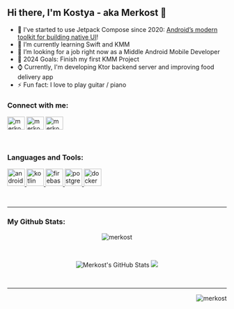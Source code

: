 ## Hi there, I'm Kostya - aka Merkost 👋

 - 🔭 I've started to use Jetpack Compose since 2020: [Android’s modern toolkit for building native UI][compose]!
 - 🌱 I’m currently learning Swift and KMM
 - 👯 I’m looking for a job right now as a Middle Android Mobile Developer
 - 🥅 2024 Goals: Finish my first KMM Project
 - ⌚ Currently, I'm developing Ktor backend server and improving food delivery app
 - ⚡ Fun fact: I love to play guitar / piano
 

### Connect with me:

<p align="left"> 
  <a href="https://t.me/merkost" target="blank"><img align="center" src="https://cdn.jsdelivr.net/npm/simple-icons@5.15.0/icons/telegram.svg" alt="merkost" height="30" width="40" /></a>
  <a href="https://linkedin.com/in/merkost" target="blank"><img align="center" src="https://cdn.jsdelivr.net/gh/devicons/devicon/icons/linkedin/linkedin-original.svg" alt="merkost" height="30" width="40" /></a>
  <a href="https://stackoverflow.com/users/15419983/merkost" target="blank"><img align="center" src="https://cdn.jsdelivr.net/npm/simple-icons@3.0.1/icons/stackoverflow.svg" alt="merkost" height="30" width="40" /></a>
</p>

<br />

### Languages and Tools:

<p align="left"> 
  <a href="https://developer.android.com" target="_blank"> <img src="https://cdn.jsdelivr.net/gh/devicons/devicon/icons/android/android-original.svg" alt="android" width="40" height="40"/> </a> 
  <a href="https://kotlinlang.org" target="_blank"> <img src="https://cdn.jsdelivr.net/gh/devicons/devicon/icons/kotlin/kotlin-original.svg" alt="kotlin" width="40" height="40"/> </a>
  <a href="https://firebase.google.com" target="_blank"> <img src="https://cdn.jsdelivr.net/gh/devicons/devicon/icons/firebase/firebase-plain.svg" alt="firebase" width="40" height="40"/> </a>
  <a href="https://postgresql.org/" target="_blank"> <img src="https://cdn.jsdelivr.net/gh/devicons/devicon/icons/postgresql/postgresql-original.svg" alt="postgres" width="40" height="40"/> </a>
  <a href="https://docker.com/" target="_blank"> <img src="https://cdn.jsdelivr.net/gh/devicons/devicon/icons/docker/docker-original.svg" alt="docker" width="40" height="40"/> </a>

</p>

<br />

------------

### My Github Stats:

<p align="center">
   <img src="https://github-readme-streak-stats.herokuapp.com/?user=merkost&" alt="merkost" /> 
</p>

<br />



<p align = "center">
  <img alt="Merkost's GitHub Stats" src="https://github-readme-stats.vercel.app/api?username=merkost&show_icons=true&line_height=27">
  <img src = "https://github-readme-stats.vercel.app/api/top-langs/?username=merkost&hide=html,css,hlsl">
</p>

<br />

<!--
### Loved songs:

![Alt text](https://spotify-recently-played-readme.vercel.app/api?user=z06jj2swbhtky0b2zg7kv4dq6)
-->
------------

<p align="end"> 
   <img src="https://komarev.com/ghpvc/?username=merkost&label=Profile%20views&color=0e75b6&style=flat" alt="merkost" /> 
</p>
 




<br />

[nothing]: nothing
[telegram]: https://t.me/merkost
[compose]: https://developer.android.com/jetpack/compose
